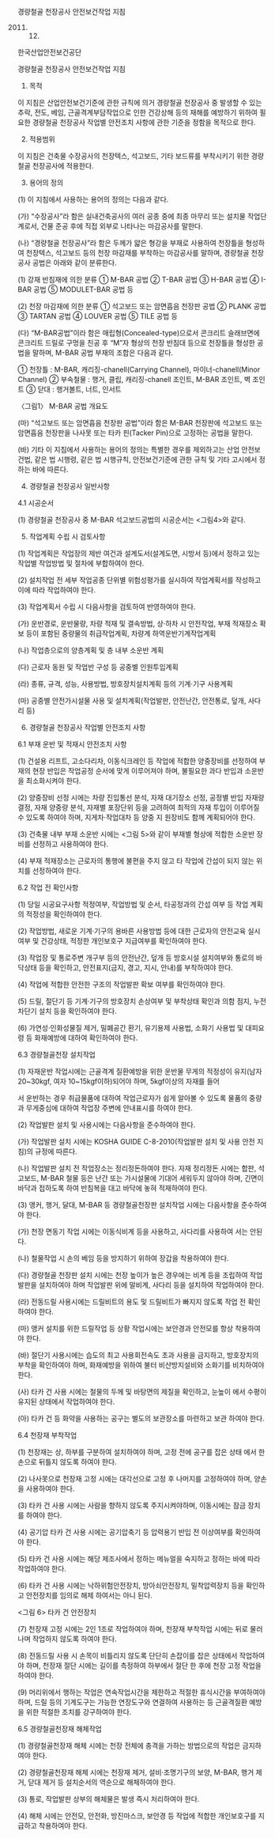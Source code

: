 경량철골 천장공사 안전보건작업 지침

2011. 12.

한국산업안전보건공단

경량철골 천장공사 안전보건작업 지침

1. 목적

이 지침은 산업안전보건기준에 관한 규칙에 의거 경량철골 천장공사 중 발생할 수 있는 추락, 전도, 베임, 근골격계부담작업으로 인한 건강상해 등의 재해를 예방하기 위하여 필요한 경량철골 천장공사 작업별 안전조치 사항에 관한 기준을 정함을 목적으로 한다.

2. 적용범위

이 지침은 건축물 수장공사의 천장텍스, 석고보드, 기타 보드류를 부착시키기 위한 경량철골 천장공사에 적용한다.

3. 용어의 정의

(1) 이 지침에서 사용하는 용어의 정의는 다음과 같다.

(가) “수장공사”라 함은 실내건축공사의 여러 공종 중에 최종 마무리 또는 설치물 작업단계로서, 건물 준공 후에 직접 외부로 나타나는 마감공사를 말한다.

(나) “경량철골 천장공사”라 함은 두께가 얇은 형강을 부재로 사용하여 천장틀을 형성하여 천장텍스, 석고보드 등의 천장 마감재를 부착하는 마감공사를 말하며, 경량철골 천장공사 공법은 아래와 같이 분류한다.

(1) 강재 반침재에 의한 분류
   ① M-BAR 공법
   ② T-BAR 공법
   ③ H-BAR 공법
   ④ I-BAR 공법
   ⑤ MODULET-BAR 공법 등

(2) 천장 마감재에 의한 분류
   ① 석고보드 또는 암면흡음 천장판 공법
   ② PLANK 공법
   ③ TARTAN 공법
   ④ LOUVER 공법
   ⑤ TILE 공법 등

(다) “M-BAR공법”이라 함은 매립형(Concealed-type)으로서 콘크리트 슬래브면에 콘크리트 드릴로 구멍을 친공 후 “M”자 형상의 천장 반침대 등으로 천장틀을 형성한 공법을 말하며, M-BAR 공법 부재의 조합은 다음과 같다.

① 천장틀 : M-BAR, 캐리징-chanell(Carrying Channel), 마이너-chanell(Minor Channel)
② 부속철물 : 행거, 클립, 캐리징-chanell 조인트, M-BAR 조인트, 벽 조인트
③ 닫대 : 행거볼트, 너트, 인서트

〈그림1〉 M-BAR 공법 개요도

(마) “석고보드 또는 암면흡음 천장판 공법”이라 함은 M-BAR 천장판에 석고보드 또는 암면흡음 천장판을 나사못 또는 타카 핀(Tacker Pin)으로 고정하는 공법을 말한다.

(바) 기타 이 지침에서 사용하는 용어의 정의는 특별한 경우를 제외하고는 산업 안전보건법, 같은 법 시행령, 같은 법 시행규칙, 안전보건기준에 관한 규칙 및 기타 고시에서 정하는 바에 따른다.

4. 경량철골 천장공사 일반사항

4.1 시공순서

(1) 경량철골 천장공사 중 M-BAR 석고보드공법의 시공순서는 <그림4>와 같다.

5. 작업계획 수립 시 검토사항

(1) 작업계획은 작업장의 제반 여건과 설계도서(설계도면, 시방서 등)에서 정하고 있는 작업별 작업방법 및 절차에 부합하여야 한다.

(2) 설치작업 전 세부 작업공종 단위별 위험성평가를 실시하여 작업계획서를 작성하고 이에 따라 작업하여야 한다.

(3) 작업계획서 수립 시 다음사항을 검토하여 반영하여야 한다.

(가) 운반경로, 운반물량, 차량 적재 및 결속방법, 상·하차 시 안전작업, 부재 적재장소 확보 등이 포함된 중량물의 취급작업계획, 차량계 하역운반기계작업계획

(나) 작업층으로의 양층계획 및 층 내부 소운반 계획

(다) 근로자 동원 및 작업반 구성 등 공중별 인원투입계획

(라) 종류, 규격, 성능, 사용방법, 방호장치설치계획 등의 기계·기구 사용계획

(마) 공중별 안전가시설물 사용 및 설치계획(작업발판, 안전난간, 안전통로, 덮개, 사다리 등)

6. 경량철골 천장공사 작업별 안전조치 사항

6.1 부재 운반 및 적재시 안전조치 사항

(1) 건설용 리프트, 고소다리차, 이동식크레인 등 작업에 적합한 양중장비를 선정하여 부재의 현장 반입은 작업공정 순서에 맞게 이루어져야 하며, 불필요한 과다 반입과 소운반을 최소화시켜야 한다.

(2) 양중장비 선정 시에는 차량 진입통선 분석, 자재 대기장소 선정, 공정별 반입 자재량 결정, 자재 양중량 분석, 자재별 포장단위 등을 고려하여 최적의 자재 투입이 이루어질 수 있도록 하여야 하며, 지게차·작업대차 등 양중 지 원장비도 함께 계획되어야 한다.

(3) 건축물 내부 부재 소운반 시에는 <그림 5>와 같이 부재별 형상에 적합한 소운반 장비를 선정하고 사용하여야 한다.

(4) 부재 적재장소는 근로자의 통행에 불편을 주지 않고 타 작업에 간섭이 되지 않는 위치를 선정하여야 한다.

6.2 작업 전 확인사항

(1) 당일 시공요구사항 적정여부, 작업방법 및 순서, 타공정과의 간섭 여부 등 작업 계획의 적정성을 확인하여야 한다.

(2) 작업방법, 새로운 기계·기구의 용바른 사용방법 등에 대한 근로자의 안전교육 실시여부 및 건강상태, 적정한 개인보호구 지급여부를 확인하여야 한다.

(3) 작업장 및 통로주변 개구부 등의 안전난간, 덮개 등 방호시설 설치여부와 통로의 바닥상태 등을 확인하고, 안전표지(금지, 경고, 지시, 안내)를 부착하여야 한다.

(4) 작업에 적합한 안전한 구조의 작업발판 확보 여부를 확인하여야 한다.

(5) 드릴, 절단기 등 기계·기구의 방호장치 손상여부 및 부착상태 확인과 의함 점지, 누전차단기 설치 등을 확인하여야 한다.

(6) 가연성·인화성물질 제거, 밀폐공간 환기, 유기용제 사용법, 소화기 사용법 및 대피요령 등 화재예방에 대하여 확인하여야 한다.

6.3 경량철골천장 설치작업

(1) 자재운반 작업시에는 근골격계 질환예방을 위한 운반물 무게의 적정성이 유지(남자 20~30kgf, 여자 10~15kgf이하)되어야 하며, 5kgf이상의 자재를 들어

서 운반하는 경우 취급물품에 대하여 작업근로자가 쉽게 알아볼 수 있도록 물품의 중량과 무게중심에 대하여 작업장 주변에 안내표시를 하여야 한다.

(2) 작업발판 설치 및 사용시에는 다음사항을 준수하여야 한다.

(가) 작업발판 설치 시에는 KOSHA GUIDE C-8-2010(작업발판 설치 및 사용 안전 지침)의 규정에 따른다.

(나) 작업발판 설치 전 작업장소는 정리정돈하여야 한다. 자재 정리정돈 시에는 합판, 석고보드, M-BAR 철물 등은 난간 또는 가시설물에 기대어 세워두지 않아야 하며, 긴면이 바닥과 접하도록 하여 반침복을 대고 바닥에 놓혀 적재하여야 한다.

(3) 앵커, 행거, 달대, M-BAR 등 경량철골천장판 설치작업 시에는 다음사항을 준수하여야 한다.

(가) 천장 면동기 작업 시에는 이동식비계 등을 사용하고, 사다리를 사용하여 서는 안된다.

(나) 철물작업 시 손의 베임 등을 방지하기 위하여 장갑을 착용하여야 한다.

(다) 경량철골 천장판 설치 시에는 천장 높이가 높은 경우에는 비계 등을 조립하여 작업발판을 설치하여야 하며 작업발판 위에 말비계, 사다리 등을 설치하여 작업하여야 한다.

(라) 전동드릴 사용시에는 드릴비트의 용도 및 드릴비트가 빠지지 않도록 작업 전 확인하여야 한다.

(마) 앵커 설치를 위한 드릴작업 등 상황 작업시에는 보안경과 안전모를 항상 착용하여야 한다.

(바) 절단기 사용시에는 습도의 최고 사용회전속도 초과 사용을 금지하고, 방호장치의 부착을 확인하여야 하며, 화재예방을 위하여 불터 비산방지설비와 소화기를 비치하여야 한다.

(사) 타카 건 사용 시에는 철물의 두께 및 바탕면의 제질을 확인하고, 눈높이 에서 수평이 유지된 상태에서 작업하여야 한다.

(아) 타카 건 등 화약을 사용하는 공구는 별도의 보관장소를 마련하고 보관 하여야 한다.

6.4 천장재 부착작업

(1) 천장재는 상, 하부를 구분하여 설치하여야 하며, 고정 전에 공구를 잡은 상태 에서 한손으로 뒤틀지 않도록 하여야 한다.

(2) 나사못으로 천장재 고정 시에는 대각선으로 고정 후 나머지를 고정하여야 하며, 양손을 사용하여야 한다.

(3) 타카 건 사용 시에는 사람을 향하지 않도록 주지시켜야하며, 이동시에는 잠금 장치를 하여야 한다.

(4) 공기압 타카 건 사용 시에는 공기압축기 등 압력용기 반입 전 이상여부를 확인하여야 한다.

(5) 타카 건 사용 시에는 해당 제조사에서 정하는 메뉴얼을 숙지하고 정하는 바에 따라 작업하여야 한다.

(6) 타카 건 사용 시에는 낙하위험안전장치, 방아쇠안전장치, 밀착압력장치 등을 확인하고 안전장치를 임의로 해제 하여서는 아니 된다.

<그림 6> 타카 건 안전장치

(7) 천장재 고정 시에는 2인 1조로 작업하여야 하며, 천장재 부착작업 시에는 뒤로 물러나며 작업하지 않도록 하여야 한다.

(8) 전동드릴 사용 시 손목이 비틀리지 않도록 단단히 손잡이를 잡은 상태에서 작업하여야 하며, 천장재 절단 시에는 길이를 측정하여 하부에서 절단 한 후에 천장 고정 작업을 하여야 한다.

(9) 머리위에서 행하는 작업은 연속작업시간을 제한하고 적절한 휴식시간을 부여하여야 하며, 드릴 등의 기계도구는 가능한 연장도구와 연결하여 사용하는 등 근골격질환 예방을 위한 적절한 조치를 강구하여야 한다.

6.5 경량철골천장재 해체작업

(1) 경량철골천장재 해체 시에는 천장 전체에 충격을 가하는 방법으로의 작업은 금지하여야 한다.

(2) 경량철골천장재 해체 시에는 천장재 제거, 설비·조명기구의 보양, M-BAR, 행거 제거, 닫대 제거 등 설치순서의 역순으로 해체하여야 한다.

(3) 통로, 작업발판 상부의 해체물은 발생 즉시 처리하여야 한다.

(4) 해체 시에는 안전모, 안전화, 방진마스크, 보안경 등 작업에 적합한 개인보호구를 지급하고 착용하여야 한다.

